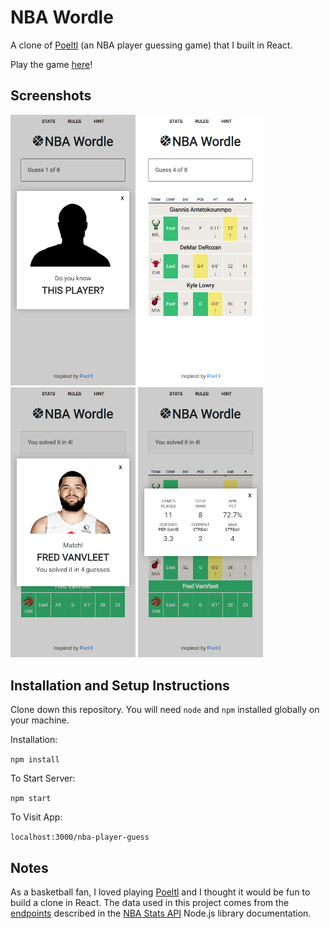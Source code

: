 # NBA Wordle

A clone of [Poeltl](https://poeltl.dunk.town/) (an NBA player guessing game) that I built in React.

Play the game [here](https://jywkim.github.io/nba-player-guess/)!

## Screenshots

<img src="./public/screenshot4.png" alt="Screenshot of silhouette of mystery player." width="200"/> <img src="./public/screenshot1.png" alt="Screenshot of gameplay. Three guesses have been made and are visible." width="200"/> <img src="./public/screenshot2.png" alt="Screenshot of game over. Fourth guess has been made and is confirmed correct." width="200"/> <img src="./public/screenshot3.png" alt="Screenshot of stats: Games played, total wins, win %, guesses per game, current streak, max streak." width="200"/>

## Installation and Setup Instructions

Clone down this repository. You will need `node` and `npm` installed globally on your machine.  

Installation:

`npm install`  

To Start Server:

`npm start`  

To Visit App:

`localhost:3000/nba-player-guess`  

## Notes

As a basketball fan, I loved playing [Poeltl](https://poeltl.dunk.town/) and I thought it would be fun to build a clone in React. The data used in this project comes from the [endpoints](https://github.com/kshvmdn/nba.js/blob/master/docs/api/DATA.md) described in the [NBA Stats API](https://github.com/kshvmdn/nba.js) Node.js library documentation.